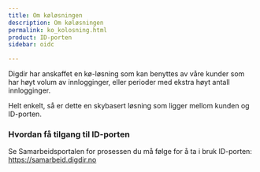 ```yaml
---
title: Om køløsningen
description: Om køløsningen
permalink: ko_kolosning.html
product: ID-porten
sidebar: oidc

---
```


Digdir har anskaffet en kø-løsning som kan benyttes av våre kunder som har høyt volum av innlogginger, eller perioder med ekstra høyt antall innlogginger.

Helt enkelt, så er dette en skybasert løsning som ligger mellom kunden og ID-porten.

### Hvordan få tilgang til ID-porten
Se Samarbeidsportalen for prosessen du må følge for å ta i bruk ID-porten: <https://samarbeid.digdir.no>
